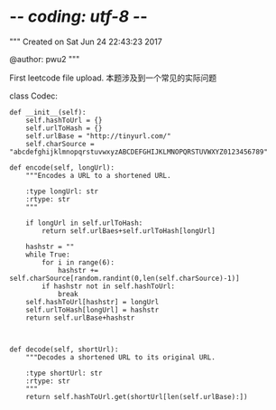# -*- coding: utf-8 -*-
"""
Created on Sat Jun 24 22:43:23 2017

@author: pwu2
"""

First leetcode file upload.
本题涉及到一个常见的实际问题

class Codec:

    
    def __init__(self):
        self.hashToUrl = {}
        self.urlToHash = {}
        self.urlBase = "http://tinyurl.com/"
        self.charSource = "abcdefghijklmnopqrstuvwxyzABCDEFGHIJKLMNOPQRSTUVWXYZ0123456789"

    def encode(self, longUrl):
        """Encodes a URL to a shortened URL.
        
        :type longUrl: str
        :rtype: str
        """

        if longUrl in self.urlToHash:
            return self.urlBaes+self.urlToHash[longUrl]
        
        hashstr = ""
        while True:
            for i in range(6):
                hashstr += self.charSource[random.randint(0,len(self.charSource)-1)]
            if hashstr not in self.hashToUrl:
                break
        self.hashToUrl[hashstr] = longUrl
        self.urlToHash[longUrl] = hashstr
        return self.urlBase+hashstr
                
        

    def decode(self, shortUrl):
        """Decodes a shortened URL to its original URL.
        
        :type shortUrl: str
        :rtype: str
        """
        return self.hashToUrl.get(shortUrl[len(self.urlBase):])
        
        
